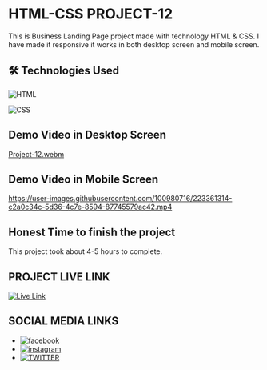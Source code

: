 # HTML-CSS PROJECT-12

This is Business Landing Page project made with technology HTML & CSS. I have made it responsive it works in both desktop screen and mobile screen.


## 🛠 Technologies Used
![HTML](https://img.shields.io/badge/HTML5-E34F26?style=for-the-badge&logo=html5&logoColor=white)

![CSS](https://img.shields.io/badge/CSS3-1572B6?style=for-the-badge&logo=css3&logoColor=white)

## Demo Video in Desktop Screen

[Project-12.webm](https://user-images.githubusercontent.com/100980716/223315520-e1e37ecf-4610-4974-8ded-65a15bf8d938.webm)


## Demo Video in Mobile Screen

https://user-images.githubusercontent.com/100980716/223361314-c2a0c34c-5d36-4c7e-8594-87745579ac42.mp4

## Honest Time to finish the project

This project took about 4-5 hours to complete.

## PROJECT LIVE LINK

<a href="https://html-css-project12.netlify.app/" target="_blank">![Live Link](https://img.shields.io/badge/Live-Link-green)</a>

## SOCIAL MEDIA LINKS
- [![facebook](https://img.shields.io/badge/Facebook-0A66C2?style=for-the-badge&logo=facebook&logoColor=white)](https://www.facebook.com/vivekranjan0144/)
- [![instagram](https://img.shields.io/badge/Instagram-E4405F?style=for-the-badge&logo=instagram&logoColor=white)](https://www.instagram.com/vivekranjan0144/)
- [![TWITTER](https://img.shields.io/badge/Twitter-1DA1F2?style=for-the-badge&logo=twitter&logoColor=white)](https://twitter.com/vivekranjan0144?lang=en)

